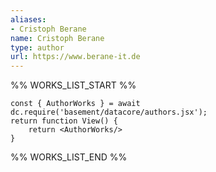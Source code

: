 ```yaml
---
aliases:
- Cristoph Berane
name: Cristoph Berane
type: author
url: https://www.berane-it.de
---
```



%% WORKS_LIST_START %%

```datacorejsx
const { AuthorWorks } = await dc.require('basement/datacore/authors.jsx');
return function View() {
    return <AuthorWorks/>
}
```
%% WORKS_LIST_END %%